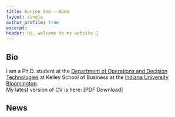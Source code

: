 ```yaml
---
title: Eunjoo Seo - Home
layout: single
author_profile: true
excerpt:  
header: Hi, welcome to my website 🤗
---
```

## Bio 
I am a Ph.D. student at the [Department of Operations and Decision Technologies](https://kelley.iu.edu/faculty-research/departments/operations-decision-technologies/index.html) at Kelley School of Business at the [Indiana University Bloomington](https://bloomington.iu.edu/index.html).
<br>
My latest version of CV is here: [PDF Download]

## News


